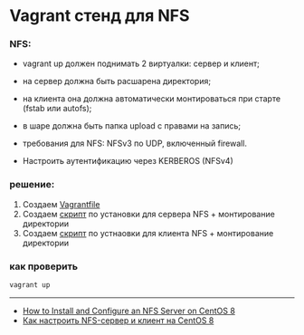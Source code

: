 # Vagrant стенд для NFS

### NFS:

 *   vagrant up должен поднимать 2 виртуалки: сервер и клиент;
 *   на сервер должна быть расшарена директория;
 *   на клиента она должна автоматически монтироваться при старте (fstab или autofs);
 *   в шаре должна быть папка upload с правами на запись;
 *   требования для NFS: NFSv3 по UDP, включенный firewall.

 *   Настроить аутентификацию через KERBEROS (NFSv4)


### решение:
1. Создаем [Vagrantfile](Vagrantfile)
2. Создаем [скрипт](server.sh) по установки для сервера NFS + монтирование директории
3. Создаем [скрипт](client.sh) по устнаовки для клиента NFS + монтирование директории


###  как проверить

```sh
vagrant up
```

---
* [How to Install and Configure an NFS Server on CentOS 8](https://linuxize.com/post/how-to-install-and-configure-an-nfs-server-on-centos-8/)  
* [Как настроить NFS-сервер и клиент на CentOS 8](https://blog.sedicomm.com/2020/04/11/kak-nastroit-nfs-server-i-klient-na-centos-8/)